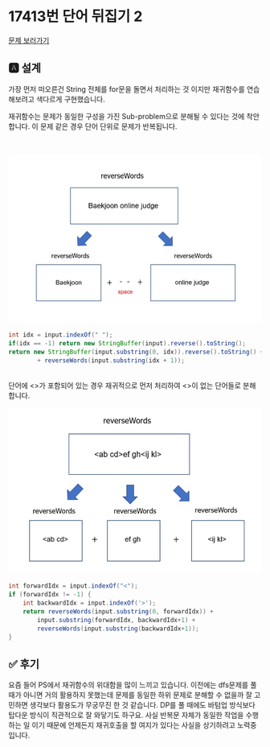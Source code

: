 # 17413번 단어 뒤집기 2
[문제 보러가기](https://www.acmicpc.net/problem/17413)

## 🅰 설계
가장 먼저 떠오른건 String 전체를 for문을 돌면서 처리하는 것 이지만 
재귀함수를 연습해보려고 색다르게 구현했습니다.

재귀함수는 문제가 동일한 구성을 가진 Sub-problem으로 분해될 수 있다는 것에 
착안합니다. 이 문제 같은 경우 단어 단위로 문제가 반복됩니다.

<br>

![ex_screenshot](./figure/1.jpg)

```java 
int idx = input.indexOf(" ");
if(idx == -1) return new StringBuffer(input).reverse().toString();
return new StringBuffer(input.substring(0, idx)).reverse().toString() + " " 
        + reverseWords(input.substring(idx + 1));
```
<br>
단어에 <>가 포함되어 있는 경우 재귀적으로 먼저 처리하여 
<>이 없는 단어들로 분해합니다.

<br>

![ex_screenshot](./figure/2.jpg)

```java 
int forwardIdx = input.indexOf("<");
if (forwardIdx != -1) {
    int backwardIdx = input.indexOf('>');
    return reverseWords(input.substring(0, forwardIdx)) +
        input.substring(forwardIdx, backwardIdx+1) +
        reverseWords(input.substring(backwardIdx+1));
}
```

## ✅ 후기
요즘 들어 PS에서 재귀함수의 위대함을 많이 느끼고 있습니다. 
이전에는 dfs문제를 풀 때가 아니면 거의 활용하지 못했는데 문제를 동일한 하위
문제로 분해할 수 없을까 잘 고민하면 생각보다 활용도가 무궁무진 한 것 같습니다.
DP를 풀 때에도 바텀업 방식보다 탑다운 방식이 직관적으로 잘 와닿기도 하구요.
사실 반복문 자체가 동일한 작업을 수행하는 일 이기 때문에 언제든지 재귀호출을
할 여지가 있다는 사실을 상기하려고 노력중입니다.